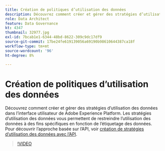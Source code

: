 ```yaml
---
title: Création de politiques d’utilisation des données
description: Découvrez comment créer et gérer des stratégies d’utilisation des données dans l’interface utilisateur de Adobe Experience Platform. Les stratégies d’utilisation des données vous permettent de restreindre l’utilisation des données à des fins spécifiques en fonction de l’étiquetage des données.
role: Data Architect
feature: Data Governance
kt: 4347
thumbnail: 32977.jpg
exl-id: 7bcab1e1-6344-48bd-8622-309c9dc17df9
source-git-commit: 17be24fe619139056a69190b98610644387ca18f
workflow-type: tm+mt
source-wordcount: '96'
ht-degree: 8%

---
```


# Création de politiques d’utilisation des données

Découvrez comment créer et gérer des stratégies d’utilisation des données dans l’interface utilisateur de Adobe Experience Platform. Les stratégies d’utilisation des données vous permettent de restreindre l’utilisation des données à des fins spécifiques en fonction de l’étiquetage des données. Pour découvrir l’approche basée sur l’API, voir [création de stratégies d’utilisation des données avec l’API](https://experienceleague.adobe.com/docs/experience-platform/data-governance/policies/create.html).

>[!VIDEO](https://video.tv.adobe.com/v/32977?quality=12&learn=on)